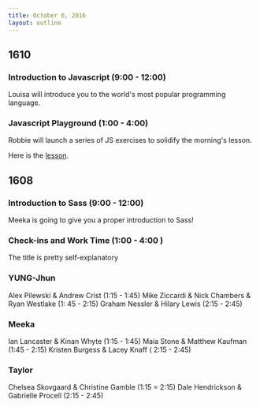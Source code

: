 ```yaml
---
title: October 6, 2016
layout: outline
---
```


## 1610

### Introduction to Javascript (9:00 - 12:00)

Louisa will introduce you to the world's most popular programming language.

### Javascript Playground (1:00 - 4:00)

Robbie will launch a series of JS exercises to solidify the morning's lesson.

Here is the [lesson](http://frontend.turing.io/lessons/javascript-playground.html).

## 1608

### Introduction to Sass (9:00 - 12:00)

Meeka is going to give you a proper introduction to Sass!

### Check-ins and Work Time (1:00 - 4:00 )

The title is pretty self-explanatory

### YUNG-Jhun

Alex Pilewski & Andrew Crist (1:15 - 1:45)
Mike Ziccardi & Nick Chambers & Ryan Westlake (1: 45 - 2:15)
Graham Nessler & Hilary Lewis (2:15 - 2:45)

### Meeka

Ian Lancaster & Kinan Whyte (1:15 - 1:45)
Maia Stone & Matthew Kaufman (1:45 - 2:15)
Kristen Burgess & Lacey Knaff ( 2:15 - 2:45)

### Taylor

Chelsea Skovgaard & Christine Gamble (1:15 = 2:15)
Dale Hendrickson & Gabrielle Procell (2:15 - 2:45)
